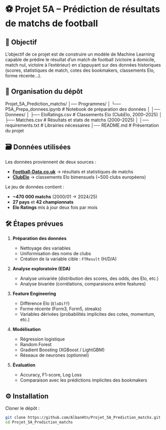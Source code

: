# ⚽ Projet 5A – Prédiction de résultats de matchs de football

## 📌 Objectif
L’objectif de ce projet est de construire un modèle de Machine Learning capable de prédire le résultat d’un match de football (victoire à domicile, match nul, victoire à l’extérieur) en s’appuyant sur des données historiques (scores, statistiques de match, cotes des bookmakers, classements Elo, forme récente…).

## 📂 Organisation du dépôt

Projet_5A_Prediction_matchs/
│── Programmes/
│ └── P5A_Prepa_donnees.ipynb # Notebook de préparation des données
│
│── Donnees/
│ ├── EloRatings.csv # Classements Elo (ClubElo, 2000–2025)
│ ├── Matches.csv # Résultats et stats de matchs (2000–2025)
│
│── requirements.txt # Librairies nécessaires
│── README.md # Présentation du projet

## 🗃️ Données utilisées

Les données proviennent de deux sources :
- **[Football-Data.co.uk](https://www.football-data.co.uk/)** → résultats et statistiques de matchs  
- **[ClubElo](https://www.clubelo.com/)** → classements Elo bimensuels (~500 clubs européens)  

Le jeu de données contient :
- **~470 000 matchs** (2000/01 → 2024/25)  
- **27 pays** et **42 championnats**  
- **Elo Ratings** mis à jour deux fois par mois  

## 🛠️ Étapes prévues

1. **Préparation des données**
   - Nettoyage des variables
   - Uniformisation des noms de clubs
   - Création de la variable cible : `FTResult` (H/D/A)

2. **Analyse exploratoire (EDA)**
   - Analyse univariée (distribution des scores, des odds, des Elo, etc.)
   - Analyse bivariée (corrélations, comparaisons entre features)

3. **Feature Engineering**
   - Différence Elo (`EloDiff`)
   - Forme récente (Form3, Form5, streaks)
   - Variables dérivées (probabilités implicites des cotes, momentum, etc.)

4. **Modélisation**
   - Régression logistique
   - Random Forest
   - Gradient Boosting (XGBoost / LightGBM)
   - Réseaux de neurones (optionnel)

5. **Évaluation**
   - Accuracy, F1-score, Log Loss
   - Comparaison avec les prédictions implicites des bookmakers

## ⚙️ Installation

Cloner le dépôt :
```bash
git clone https://github.com/AlbanHtn/Projet_5A_Prediction_matchs.git
cd Projet_5A_Prediction_matchs
